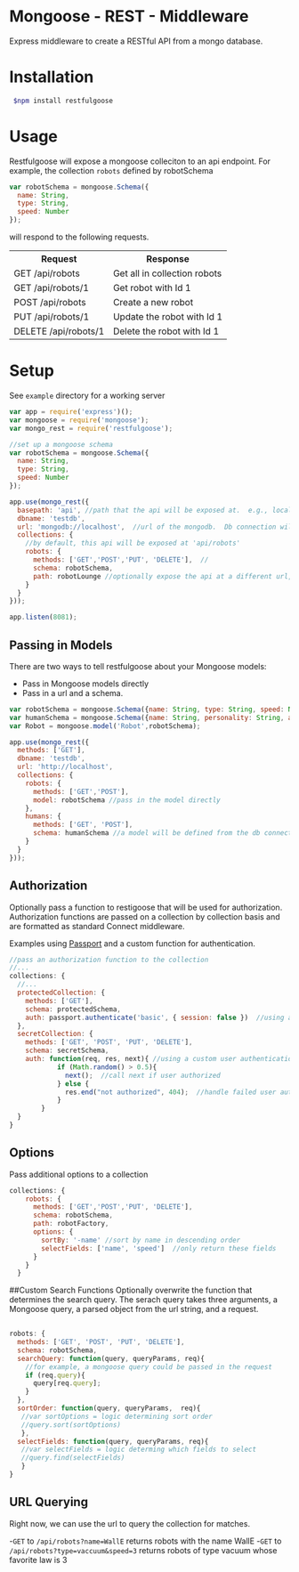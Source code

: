 # Mongoose - REST - Middleware 

Express middleware to create a RESTful API from a mongo database. 

# Installation

```bash
 $npm install restfulgoose
```

# Usage

Restfulgoose will expose a mongoose colleciton to an api endpoint.  For example, the collection `robots` defined by robotSchema

```js
var robotSchema = mongoose.Schema({
  name: String,
  type: String,
  speed: Number
});
```

will respond to the following requests.  

<table>
<tr><th>Request</th><th>Response</th></tr>
<tr><td>GET /api/robots</td><td>Get all in collection robots</td></tr>
<tr><td>GET /api/robots/1</td><td>Get robot with Id 1</td></tr>
<tr><td>POST /api/robots</td><td>Create a new robot</td></tr>
<tr><td>PUT /api/robots/1</td><td>Update the robot with Id 1</td></tr>
<tr><td>DELETE /api/robots/1</td><td>Delete the robot with Id 1</td></tr>
</table>

# Setup

See `example` directory for a working server

```js
var app = require('express')();
var mongoose = require('mongoose');
var mongo_rest = require('restfulgoose');

//set up a mongoose schema
var robotSchema = mongoose.Schema({
  name: String,
  type: String,
  speed: Number
});

app.use(mongo_rest({
  basepath: 'api', //path that the api will be exposed at.  e.g., localhost/api/collectionname
  dbname: 'testdb',  
  url: 'mongodb://localhost',  //url of the mongodb.  Db connection will be made at mongodb://localhost/testdb
  collections: {
    //by default, this api will be exposed at 'api/robots'
    robots: {
      methods: ['GET','POST','PUT', 'DELETE'],  //
      schema: robotSchema,
      path: robotLounge //optionally expose the api at a different url, api/robotLounge in this case
    }
  }
}));

app.listen(8081);
```
## Passing in Models

There are two ways to tell restfulgoose about your Mongoose models:  
- Pass in Mongoose models directly
- Pass in a url and a schema.  

```js
var robotSchema = mongoose.Schema({name: String, type: String, speed: Number});
var humanSchema = mongoose.Schema({name: String, personality: String, age: Number});
var Robot = mongoose.model('Robot',robotSchema);

app.use(mongo_rest({
  methods: ['GET'],
  dbname: 'testdb',
  url: 'http://localhost',
  collections: {
    robots: {
      methods: ['GET','POST'],
      model: robotSchema //pass in the model directly
    },
    humans: {
      methods: ['GET', 'POST'],
      schema: humanSchema //a model will be defined from the db connection and schema
    }
  }
}));
````


## Authorization
  Optionally pass a function to restigoose that will be used for authorization.  Authorization functions are passed on a collection by collection basis and are formatted as standard Connect middleware.

  Examples using [Passport][0] and a custom function for authentication.
```js
//pass an authorization function to the collection
//...
collections: {
  //...
  protectedCollection: {
    methods: ['GET'],
    schema: protectedSchema,
    auth: passport.authenticate('basic', { session: false })  //using a passport Basic Authentication strategy
  }, 
  secretCollection: {
    methods: ['GET', 'POST', 'PUT', 'DELETE'],
    schema: secretSchema,
    auth: function(req, res, next){ //using a custom user authentication function
            if (Math.random() > 0.5){
              next();  //call next if user authorized
            } else {
              res.end("not authorized", 404);  //handle failed user authentication
            }
        }
  }
}
```

## Options
Pass additional options to a collection
```js
collections: {
    robots: {
      methods: ['GET','POST','PUT', 'DELETE'],
      schema: robotSchema,
      path: robotFactory,
      options: {
        sortBy: '-name' //sort by name in descending order
        selectFields: ['name', 'speed']  //only return these fields
      }
    }
  }
```
##Custom Search Functions
Optionally overwrite the function that determines the search query.  The serach query takes three arguments, a Mongoose query, a parsed object from the url string, and a request. 
```js
  
robots: {
  methods: ['GET', 'POST', 'PUT', 'DELETE'],
  schema: robotSchema,
  searchQuery: function(query, queryParams, req){ 
    //for example, a mongoose query could be passed in the request
    if (req.query){
      query[req.query];
    }
  },
  sortOrder: function(query, queryParams,  req){
   //var sortOptions = logic determining sort order
   //query.sort(sortOptions)
   },
  selectFields: function(query, queryParams, req){
   //var selectFields = logic determing which fields to select
   //query.find(selectFields)
   }
}

```

## URL Querying

Right now, we can use the url to query the collection for matches.  

-`GET` to `/api/robots?name=WallE` returns robots with the name WallE
-`GET` to `/api/robots?type=vaccuum&speed=3` returns robots of type vacuum whose favorite law is 3


[0]: http://passportjs.org/
